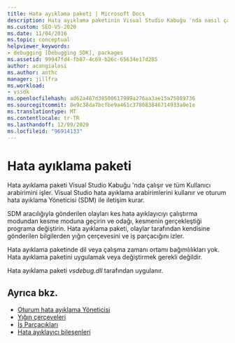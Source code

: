 ```yaml
---
title: Hata ayıklama paketi | Microsoft Docs
description: Hata ayıklama paketinin Visual Studio Kabuğu 'nda nasıl çalıştığını öğrenin ve hata ayıklama arabirimlerini kullanıp oturum hata ayıklama yöneticisiyle iletişim kurarak Kullanıcı arabirimini işler.
ms.custom: SEO-VS-2020
ms.date: 11/04/2016
ms.topic: conceptual
helpviewer_keywords:
- debugging [Debugging SDK], packages
ms.assetid: 99947fd4-fb87-4c69-b26c-65634e17d285
author: acangialosi
ms.author: anthc
manager: jillfra
ms.workload:
- vssdk
ms.openlocfilehash: ad62a487d38500617999a276aa3ae15a75089736
ms.sourcegitcommit: 8e9c38da7bcfbe9a461c378083846714933a0e1e
ms.translationtype: MT
ms.contentlocale: tr-TR
ms.lasthandoff: 12/09/2020
ms.locfileid: "96914133"
---
```

# <a name="debug-package"></a>Hata ayıklama paketi
Hata ayıklama paketi Visual Studio Kabuğu 'nda çalışır ve tüm Kullanıcı arabirimini işler. Visual Studio hata ayıklama arabirimlerini kullanır ve oturum hata ayıklama Yöneticisi (SDM) ile iletişim kurar.

 SDM aracılığıyla gönderilen olayları kes hata ayıklayıcıyı çalıştırma modundan kesme moduna geçirin ve odağı, kesmenin gerçekleştiği programa değiştirin. Hata ayıklama paketi, olaylar tarafından kendisine gönderilen bilgilerden yığın çerçevesini ve iş parçacığını izler.

 Hata ayıklama paketinde dil veya çalışma zamanı ortamı bağımlılıkları yok. Hata ayıklama paketini uygulamak veya değiştirmek gerekli değildir.

 Hata ayıklama paketi *vsdebug.dll* tarafından uygulanır.

## <a name="see-also"></a>Ayrıca bkz.
- [Oturum hata ayıklama Yöneticisi](../../extensibility/debugger/session-debug-manager.md)
- [Yığın çerçeveleri](../../extensibility/debugger/stack-frames.md)
- [İş Parçacıkları](../../extensibility/debugger/threads.md)
- [Hata ayıklayıcı bileşenleri](../../extensibility/debugger/debugger-components.md)
